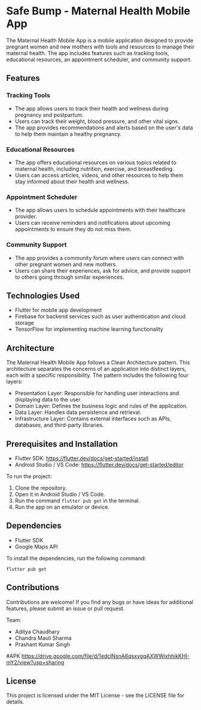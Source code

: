 # Safe Bump - Maternal Health Mobile App

The Maternal Health Mobile App is a mobile application designed to provide pregnant women and new mothers with tools and resources to manage their maternal health. The app includes features such as tracking tools, educational resources, an appointment scheduler, and community support.

## Features

### Tracking Tools
- The app allows users to track their health and wellness during pregnancy and postpartum.
- Users can track their weight, blood pressure, and other vital signs.
- The app provides recommendations and alerts based on the user's data to help them maintain a healthy pregnancy.

### Educational Resources
- The app offers educational resources on various topics related to maternal health, including nutrition, exercise, and breastfeeding.
- Users can access articles, videos, and other resources to help them stay informed about their health and wellness.

### Appointment Scheduler
- The app allows users to schedule appointments with their healthcare provider.
- Users can receive reminders and notifications about upcoming appointments to ensure they do not miss them.

### Community Support
- The app provides a community forum where users can connect with other pregnant women and new mothers.
- Users can share their experiences, ask for advice, and provide support to others going through similar experiences.

## Technologies Used
- Flutter for mobile app development
- Firebase for backend services such as user authentication and cloud storage
- TensorFlow for implementing machine learning functionality

## Architecture
The Maternal Health Mobile App follows a Clean Architecture pattern. This architecture separates the concerns of an application into distinct layers, each with a specific responsibility. The pattern includes the following four layers:

- Presentation Layer: Responsible for handling user interactions and displaying data to the user.
- Domain Layer: Defines the business logic and rules of the application.
- Data Layer: Handles data persistence and retrieval.
- Infrastructure Layer: Contains external interfaces such as APIs, databases, and third-party libraries.

## Prerequisites and Installation

* Flutter SDK: https://flutter.dev/docs/get-started/install
* Android Studio / VS Code: https://flutter.dev/docs/get-started/editor

To run the project:

1. Clone the repository.
2. Open it in Android Studio / VS Code.
3. Run the command `flutter pub get` in the terminal.
4. Run the app on an emulator or device.

## Dependencies

* Flutter SDK
* Google Maps API

To install the dependencies, run the following command:

    flutter pub get

## Contributions

Contributions are welcome! If you find any bugs or have ideas for additional features, please submit an issue or pull request.

Team:
- Aditya Chaudhary
- Chandra Mauli Sharma
- Prashant Kumar Singh

#APK
https://drive.google.com/file/d/1edclNsnA6qsxygqAXWWixhhikKHI-mY2/view?usp=sharing

## License

This project is licensed under the MIT License - see the LICENSE file for details.

